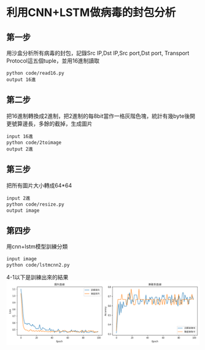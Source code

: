 ﻿# 利用CNN+LSTM做病毒的封包分析

## 第一步
用沙盒分析所有病毒的封包，記錄Src IP,Dst IP,Src port,Dst port, Transport Protocol這五個tuple，並用16進制讀取
```
python code/read16.py
output 16進
```

## 第二步
把16進制轉換成2進制，把2進制的每8bit當作一格灰階色塊，統計有幾byte後開更號算邊長，多餘的截掉，生成圖片
```
input 16進
python code/2toimage
output 2進
```

## 第三步
把所有圖片大小轉成64*64
```
input 2進
python code/resize.py
output image
```

## 第四步
用cnn+lstm模型訓練分類
```
input image
python code/lstmcnn2.py
```

4-1以下是訓練出來的結果
![Accuracy](/results/training_history.png)
